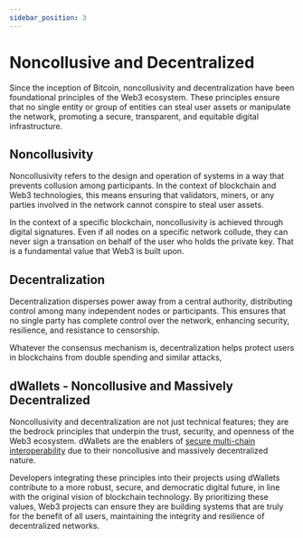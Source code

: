 ```yaml
---
sidebar_position: 3
---
```


# Noncollusive and Decentralized

Since the inception of Bitcoin, noncollusivity and decentralization have been foundational principles of the Web3 ecosystem. These principles ensure that no single entity or group of entities can steal user assets or manipulate the network, promoting a secure, transparent, and equitable digital infrastructure.

## Noncollusivity

Noncollusivity refers to the design and operation of systems in a way that prevents collusion among participants. In the context of blockchain and Web3 technologies, this means ensuring that validators, miners, or any parties involved in the network cannot conspire to steal user assets.

In the context of a specific blockchain, noncollusivity is achieved through digital signatures. Even if all nodes on a specific network collude, they can never sign a transation on behalf of the user who holds the private key. That is a fundamental value that Web3 is built upon.

## Decentralization

Decentralization disperses power away from a central authority, distributing control among many independent nodes or participants. This ensures that no single party has complete control over the network, enhancing security, resilience, and resistance to censorship.

Whatever the consensus mechanism is, decentralization helps protect users in blockchains from double spending and similar attacks,

## dWallets - Noncollusive and Massively Decentralized

Noncollusivity and decentralization are not just technical features; they are the bedrock principles that underpin the trust, security, and openness of the Web3 ecosystem. dWallets are the enablers of [secure multi-chain interoperability](multi-chain-vs-cross-chain.md) due to their noncollusive and massively decentralized nature.

Developers integrating these principles into their projects using dWallets contribute to a more robust, secure, and democratic digital future, in line with the original vision of blockchain technology. By prioritizing these values, Web3 projects can ensure they are building systems that are truly for the benefit of all users, maintaining the integrity and resilience of decentralized networks.
